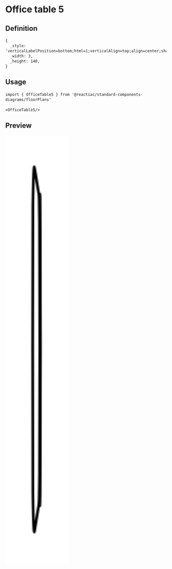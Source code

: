 # Office table 5

## Definition

```
{
  _style: 'verticalLabelPosition=bottom;html=1;verticalAlign=top;align=center;shape=mxgraph.floorplan.office_chair;shadow=0;direction=south',
  _width: 3,
  _height: 140,
}
```

## Usage

```
import { OfficeTable5 } from '@reactiac/standard-components-diagrams/floorPlans'

<OfficeTable5/>
```

## Preview

<img src="./office-table-5.png" width="200"/>
